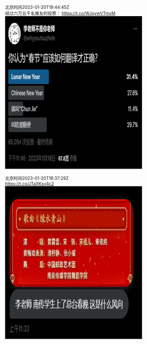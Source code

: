 北京时间2023-01-20T19:44:45Z<br>经过六万五千名推友的投票： https://t.co/WJoywVTmyM<br><img src='/temp/image/2023/y-Month-1/1616401340800069634_0.jpg' width='450' height='500'><br><br>北京时间2023-01-20T18:37:29Z<br>https://t.co/JTaXKsv4c2<br><img src='/temp/image/2023/y-Month-1/1616384412618194944_0.jpg' width='450' height='500'><br><br>